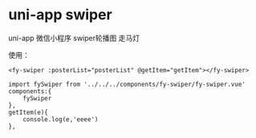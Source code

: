 # uni-app swiper
uni-app 微信小程序 swiper轮播图 走马灯

使用：

```vue
<fy-swiper :posterList="posterList" @getItem="getItem"></fy-swiper>

import fySwiper from '../../../components/fy-swiper/fy-swiper.vue'
components:{
	fySwiper
},
getItem(e){
	console.log(e,'eeee')
},
```

